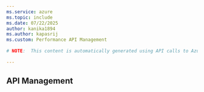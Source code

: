 ```yaml
---
ms.service: azure
ms.topic: include
ms.date: 07/22/2025
author: kanika1894
ms.author: kapasrij
ms.custom: Performance API Management
  
# NOTE:  This content is automatically generated using API calls to Azure. Any edits made on these files will be overwritten in the next run of the script. 
  
---
```

  
## API Management

<!--articleBody-->
